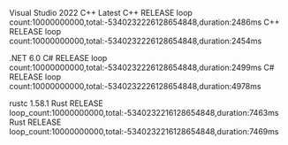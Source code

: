 Visual Studio 2022 C++ Latest
C++  RELEASE loop count:10000000000,total:-5340232226128654848,duration:2486ms
C++  RELEASE loop count:10000000000,total:-5340232226128654848,duration:2454ms

.NET 6.0
C#   RELEASE loop count:10000000000,total:-5340232226128654848,duration:2499ms
C#   RELEASE loop count:10000000000,total:-5340232226128654848,duration:4978ms

rustc 1.58.1
Rust RELEASE loop_count:10000000000,total:-5340232216128654848,duration:7463ms
Rust RELEASE loop_count:10000000000,total:-5340232216128654848,duration:7469ms